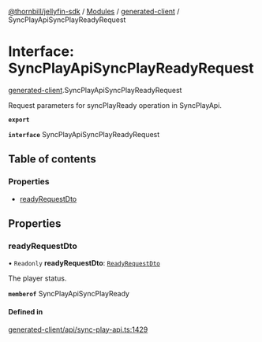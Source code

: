 [@thornbill/jellyfin-sdk](../README.md) / [Modules](../modules.md) / [generated-client](../modules/generated_client.md) / SyncPlayApiSyncPlayReadyRequest

# Interface: SyncPlayApiSyncPlayReadyRequest

[generated-client](../modules/generated_client.md).SyncPlayApiSyncPlayReadyRequest

Request parameters for syncPlayReady operation in SyncPlayApi.

**`export`**

**`interface`** SyncPlayApiSyncPlayReadyRequest

## Table of contents

### Properties

- [readyRequestDto](generated_client.SyncPlayApiSyncPlayReadyRequest.md#readyrequestdto)

## Properties

### readyRequestDto

• `Readonly` **readyRequestDto**: [`ReadyRequestDto`](generated_client.ReadyRequestDto.md)

The player status.

**`memberof`** SyncPlayApiSyncPlayReady

#### Defined in

[generated-client/api/sync-play-api.ts:1429](https://github.com/thornbill/jellyfin-sdk-typescript/blob/c68c853/src/generated-client/api/sync-play-api.ts#L1429)
